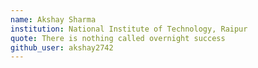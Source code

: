 ```yaml
---
name: Akshay Sharma
institution: National Institute of Technology, Raipur
quote: There is nothing called overnight success
github_user: akshay2742
---
```

